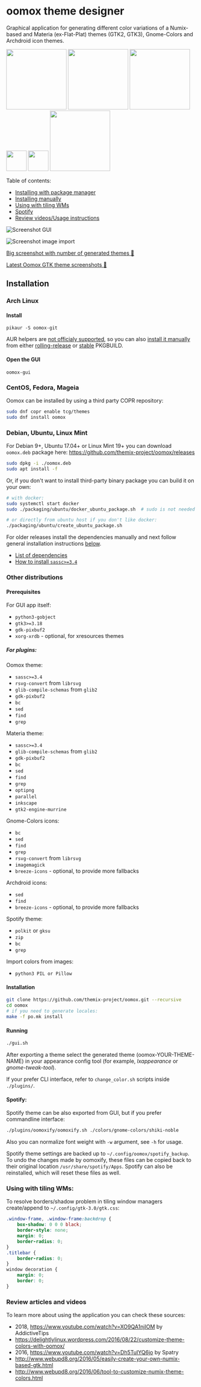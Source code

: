 oomox theme designer
=====

Graphical application for generating different color variations of a Numix-based and Materia (ex-Flat-Plat) themes (GTK2, GTK3), Gnome-Colors and Archdroid icon themes.

<a href="https://aur.archlinux.org/packages/oomox"><img src="https://raw.githubusercontent.com/themix-project/oomox/master/packaging/download_aur.png" width="160"></a>
<a href="#debian-ubuntu-linux-mint"><img src="https://raw.githubusercontent.com/themix-project/oomox/master/packaging/download_deb.png" width="160"></a>
<a href="https://copr.fedorainfracloud.org/coprs/tcg/themes/"><img src="https://raw.githubusercontent.com/themix-project/oomox/master/packaging/download_copr.png" width="160"></a>
<a href="https://slackbuilds.org/repository/14.2/desktop/oomox/"><img src="https://raw.githubusercontent.com/themix-project/oomox/master/packaging/download_slackware.png" width="54"></a>
<a href="https://github.com/void-linux/void-packages/tree/master/srcpkgs/oomox"><img src="https://raw.githubusercontent.com/themix-project/oomox/master/packaging/download_void.png" width="54"></a>
<a href="https://flathub.org/apps/details/com.github.themix_project.Oomox"><img src="https://flathub.org/assets/badges/flathub-badge-en.png" width="160"></a>


Table of contents:
  * [Installing with package manager](#installation "")
  * [Installing manually](#other-distributions "")
  * [Using with tiling WMs](#using-with-tiling-wms "")
  * [Spotify](#spotify "")
  * [Review videos/Usage instructions](#review-articles-and-videos "")


![Screenshot GUI](https://raw.githubusercontent.com/themix-project/oomox/master/screenshot_gui.png "Screenshot GUI")

![Screenshot image import](https://raw.githubusercontent.com/themix-project/oomox/master/screenshot_pil.png "Screenshot image import")

[Big screenshot with number of generated themes 🔗](http://orig15.deviantart.net/e1ee/f/2016/320/1/9/oomox_1_0_rc1_by_actionless-daomhmd.jpg)

[Latest Oomox GTK theme screenshots 🔗](https://github.com/themix-project/oomox-gtk-theme/tree/master/screenshots)



## Installation



### Arch Linux

#### Install

```
pikaur -S oomox-git
```

AUR helpers are [not officialy supported](https://wiki.archlinux.org/index.php/AUR_helpers), so you can also [install it manually](https://wiki.archlinux.org/index.php/Arch_User_Repository#Installing_packages) from either [rolling-release](https://aur.archlinux.org/packages/oomox-git/) or [stable](https://aur.archlinux.org/packages/oomox/) PKGBUILD.

#### Open the GUI

```
oomox-gui
```



### CentOS, Fedora, Mageia

Oomox can be installed by using a third party COPR repository:
```bash
sudo dnf copr enable tcg/themes
sudo dnf install oomox
```



### Debian, Ubuntu, Linux Mint

For Debian 9+, Ubuntu 17.04+ or Linux Mint 19+ you can download `oomox.deb` package here:
https://github.com/themix-project/oomox/releases

```sh
sudo dpkg -i ./oomox.deb
sudo apt install -f
```

Or, if you don't want to install third-party binary package you can build it on your own:

```sh
# with docker:
sudo systemctl start docker
sudo ./packaging/ubuntu/docker_ubuntu_package.sh  # sudo is not needed if your user is in docker group

# or directly from ubuntu host if you don't like docker:
./packaging/ubuntu/create_ubuntu_package.sh
```


For older releases install the dependencies manually and next follow general installation instructions [below](#installation-1 "").
 - [List of dependencies](https://github.com/themix-project/oomox/blob/master/packaging/ubuntu/control#L5)
 - [How to install `sassc>=3.4`](https://askubuntu.com/questions/849057/how-to-install-libsass-on-ubuntu-16-04)



### Other distributions


#### Prerequisites

For GUI app itself:
 - `python3-gobject`
 - `gtk3>=3.18`
 - `gdk-pixbuf2`
 - `xorg-xrdb` - optional, for xresources themes

##### For plugins:

Oomox theme:
 - `sassc>=3.4`
 - `rsvg-convert` from `librsvg`
 - `glib-compile-schemas` from `glib2`
 - `gdk-pixbuf2`
 - `bc`
 - `sed`
 - `find`
 - `grep`

Materia theme:
 - `sassc>=3.4`
 - `glib-compile-schemas` from `glib2`
 - `gdk-pixbuf2`
 - `bc`
 - `sed`
 - `find`
 - `grep`
 - `optipng`
 - `parallel`
 - `inkscape`
 - `gtk2-engine-murrine`

Gnome-Colors icons:
 - `bc`
 - `sed`
 - `find`
 - `grep`
 - `rsvg-convert` from `librsvg`
 - `imagemagick`
 - `breeze-icons` - optional, to provide more fallbacks

Archdroid icons:
 - `sed`
 - `find`
 - `breeze-icons` - optional, to provide more fallbacks

Spotify theme:
 - `polkit` or `gksu`
 - `zip`
 - `bc`
 - `grep`

Import colors from images:
 - `python3 PIL or Pillow`

#### Installation

```sh
git clone https://github.com/themix-project/oomox.git --recursive
cd oomox
# if you need to generate locales:
make -f po.mk install
```

#### Running

```sh
./gui.sh
```

After exporting a theme select the generated theme (oomox-YOUR-THEME-NAME) in your appearance config tool (for example, _lxappearance_ or _gnome-tweak-tool_).

If your prefer CLI interface, refer to `change_color.sh` scripts inside `./plugins/`.



#### Spotify:

Spotify theme can be also exported from GUI, but if you prefer commandline interface:

```sh
./plugins/oomoxify/oomoxify.sh ./colors/gnome-colors/shiki-noble
```

Also you can normalize font weight with `-w` argument, see `-h` for usage.

Spotify theme settings are backed up to `~/.config/oomox/spotify_backup`. To undo the changes made by oomoxify, these files can be copied back to their original location `/usr/share/spotify/Apps`. Spotify can also be reinstalled, which will reset these files as well.


### Using with tiling WMs:

To resolve borders/shadow problem in tiling window managers create/append to
`~/.config/gtk-3.0/gtk.css`:

```css
.window-frame, .window-frame:backdrop {
    box-shadow: 0 0 0 black;
    border-style: none;
    margin: 0;
    border-radius: 0;
}
.titlebar {
    border-radius: 0;
}
window decoration {
    margin: 0;
    border: 0;
}
```


### Review articles and videos

To learn more about using the application you can check these sources:

  * 2018, https://www.youtube.com/watch?v=XO9QA1njIOM by AddictiveTips
  * https://delightlylinux.wordpress.com/2016/08/22/customize-theme-colors-with-oomox/
  * 2016, https://www.youtube.com/watch?v=Dh5TuIYQ6jo by Spatry
  * http://www.webupd8.org/2016/05/easily-create-your-own-numix-based-gtk.html
  * http://www.webupd8.org/2016/06/tool-to-customize-numix-theme-colors.html
